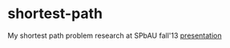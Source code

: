 shortest-path
=============

My shortest path problem research at SPbAU fall'13
[presentation](https://www.dropbox.com/s/i4ve120izw7r2o4/presentation.pdf)